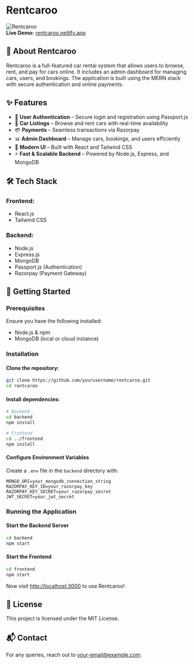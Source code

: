 # Rentcaroo

![Rentcaroo](https://rentcaroo.netlify.app/favicon.ico)  
**Live Demo:** [rentcaroo.netlify.app](https://rentcaroo.netlify.app)

## 🚗 About Rentcaroo
Rentcaroo is a full-featured car rental system that allows users to browse, rent, and pay for cars online. It includes an admin dashboard for managing cars, users, and bookings. The application is built using the MERN stack with secure authentication and online payments.

## ✨ Features
- 🔑 **User Authentication** – Secure login and registration using Passport.js
- 🚙 **Car Listings** – Browse and rent cars with real-time availability
- 💳 **Payments** – Seamless transactions via Razorpay
- 📊 **Admin Dashboard** – Manage cars, bookings, and users efficiently
- 🎨 **Modern UI** – Built with React and Tailwind CSS
- ⚡ **Fast & Scalable Backend** – Powered by Node.js, Express, and MongoDB

## 🛠 Tech Stack
### Frontend:
- React.js
- Tailwind CSS

### Backend:
- Node.js
- Express.js
- MongoDB
- Passport.js (Authentication)
- Razorpay (Payment Gateway)

## 🚀 Getting Started
### Prerequisites
Ensure you have the following installed:
- Node.js & npm
- MongoDB (local or cloud instance)

### Installation
#### Clone the repository:
```bash
git clone https://github.com/yourusername/rentcaroo.git
cd rentcaroo
```
#### Install dependencies:
```bash
# Backend
cd backend
npm install

# Frontend
cd ../frontend
npm install
```
#### Configure Environment Variables
Create a `.env` file in the `backend` directory with:
```
MONGO_URI=your_mongodb_connection_string
RAZORPAY_KEY_ID=your_razorpay_key
RAZORPAY_KEY_SECRET=your_razorpay_secret
JWT_SECRET=your_jwt_secret
```

### Running the Application
#### Start the Backend Server
```bash
cd backend
npm start
```
#### Start the Frontend
```bash
cd frontend
npm start
```
Now visit [http://localhost:3000](http://localhost:3000) to use Rentcaroo!

## 📜 License
This project is licensed under the MIT License.

## 📬 Contact
For any queries, reach out to [your-email@example.com](mailto:your-email@example.com).
